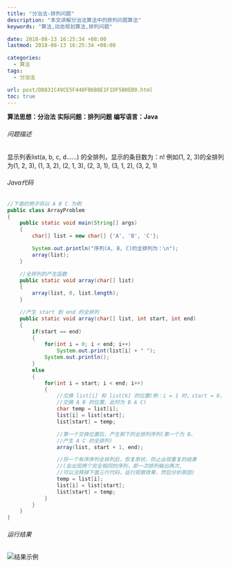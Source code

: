 ```yaml
---
title: "分治法-排列问题"
description: "本文讲解分治法算法中的排列问题算法"
keywords: "算法,动态规划算法,排列问题"

date: 2018-08-13 16:25:34 +08:00
lastmod: 2018-08-13 16:25:34 +08:00

categories:
  - 算法
tags:
  - 分治法

url: post/DB831C49CE5F448FB6B8E1F1DF5B0EB0.html
toc: true
---
```


**算法思想：分治法**
**实际问题：排列问题**
**编写语言：Java**

<!--More-->

###### 问题描述

显示列表list(a, b, c, d......) 的全排列，显示的条目数为：n!
例如(1, 2, 3)的全排列为(1, 2, 3), (1, 3, 2), (2, 1, 3), (2, 3, 1), (3, 1, 2), (3, 2, 1)

###### Java代码

```Java
//下面的例子将以 A B C 为例
public class ArrayProblem
{
    public static void main(String[] args)
    {
        char[] list = new char[] {'A', 'B', 'C'};

        System.out.println("序列(A, B, C)的全排列为：\n");
        array(list);
    }

    //全排列的产生函数
    public static void array(char[] list)
    {
        array(list, 0, list.length);
    }

    //产生 start 到 end 的全排列
    public static void array(char[] list, int start, int end)
    {
        if(start == end)
        {
            for(int i = 0; i < end; i++)
                System.out.print(list[i] + " ");
            System.out.println();
        }
        else
        {
            for(int i = start; i < end; i++)
            {
                //交换 list[i] 和 list[k] 的位置(例：i = 1 时，start = 0，
                //交换 A B 的位置，此时为 B A C)
                char temp = list[i];
                list[i] = list[start];
                list[start] = temp;

                //第一个交换位置后，产生剩下的全排列序列(第一个为 B，
                //产生 A C 的全排列)
                array(list, start + 1, end);

                //将一个有序序列全排列后，恢复原状，防止出现重复的结果
                //(会出现两个完全相同的序列，即一次排列输出两次, 
                //可以注释掉下面三行代码，运行观察效果，然后分析原因)
                temp = list[i];
                list[i] = list[start];
                list[start] = temp;
            }
        }
    }
}
```

###### 运行结果

![结果示例](/imgs/分治法-全排列问题.jpg)

